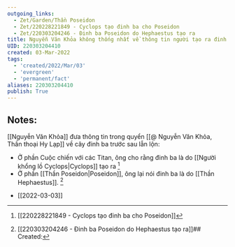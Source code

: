 ```yaml
---
outgoing_links:
  - Zet/Garden/Thần Poseidon
  - Zet/220228221849 - Cyclops tạo đinh ba cho Poseidon
  - Zet/220303204246 - Đinh ba Poseidon do Hephaestus tạo ra
title: Nguyễn Văn Khỏa không thống nhất về thông tin người tạo ra đinh ba Poseidon
UID: 220303204410
created: 03-Mar-2022
tags:
  - 'created/2022/Mar/03'
  - 'evergreen'
  - 'permanent/fact'
aliases: 220303204410
publish: True
---
```

## Notes:
[[Nguyễn Văn Khỏa]] đưa thông tin trong quyển [[@ Nguyễn Văn Khỏa, Thần thoại Hy Lạp]] về cây đinh ba trước sau lẫn lộn:

- Ở phần Cuộc chiến với các Titan, ông cho rằng đinh ba là do [[Người khổng lồ Cyclops|Cyclops]] tạo ra [^220228221849]
- Ở phần [[Thần Poseidon|Poseidon]], ông lại nói đinh ba là do [[Thần Hephaestus]]. [^220303204246]

 [^220228221849]: [[220228221849 - Cyclops tạo đinh ba cho Poseidon]]
[^220303204246]: [[220303204246 - Đinh ba Poseidon do Hephaestus tạo ra]]## Created:
- [[2022-03-03]]
